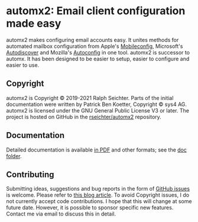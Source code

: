 # automx2: Email client configuration made easy

automx2 makes configuring email accounts easy. It unites methods for automated mailbox configuration from Apple's
[Mobileconfig](https://support.apple.com/de-de/guide/profile-manager/pmdbd71ebc9/mac), Microsoft's
[Autodiscover](https://docs.microsoft.com/de-de/exchange/architecture/client-access/autodiscover?view=exchserver-2019)
and Mozilla's [Autoconfig](https://developer.mozilla.org/de/docs/Mozilla/Thunderbird/Autokonfiguration) in one tool.
automx2 is successor to automx. It has been designed to be easier to setup, easier to configure and easier to use.

## Copyright

automx2 is Copyright © 2019-2021 Ralph Seichter. Parts of the initial documentation were written by Patrick Ben Koetter,
Copyright © sys4 AG. automx2 is licensed under the GNU General Public License V3 or later. The project is hosted on
GitHub in the [rseichter/automx2](https://github.com/rseichter/automx2) repository.

## Documentation

Detailed documentation is available [in PDF](https://github.com/rseichter/automx2/blob/master/doc/automx2.pdf)
and other formats; see the [doc folder](https://github.com/rseichter/automx2/blob/master/doc).

## Contributing

Submitting ideas, suggestions and bug reports in the form of
[GitHub issues](https://github.com/rseichter/automx2) is welcome. Please refer to
[this blog article](https://about.gitlab.com/blog/2016/03/03/start-with-an-issue/). To avoid Copyright issues, I do not
currently accept code contributions. I hope that this will change at some future date. However, it is possible to
sponsor specific new features. Contact me via email to discuss this in detail.
